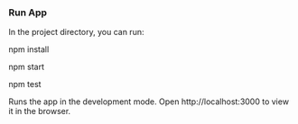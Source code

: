 ### Run App
In the project directory, you can run:

npm install 

npm start

npm test

Runs the app in the development mode.
Open http://localhost:3000 to view it in the browser.